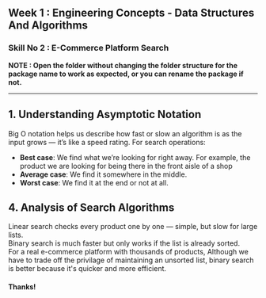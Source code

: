 ## Week 1 : Engineering Concepts - Data Structures And Algorithms
### Skill No 2 : E-Commerce Platform Search   
**NOTE : Open the folder without changing the folder structure for the package name to work as expected, or you can rename the package if not.**


---

##  1. Understanding Asymptotic Notation

Big O notation helps us describe how fast or slow an algorithm is as the input grows — it’s like a speed rating. 
For search operations:
- **Best case**: We find what we’re looking for right away. For example, the product we are looking for being there in the front aisle of a shop
- **Average case**: We find it somewhere in the middle. 
- **Worst case**: We find it at the end or not at all.

##  4. Analysis of Search Algorithms

Linear search checks every product one by one — simple, but slow for large lists.  
Binary search is much faster but only works if the list is already sorted.  
For a real e-commerce platform with thousands of products, Although we have to trade off the privilage of maintaining an unsorted list, binary search is better because it's quicker and more efficient. 

#### Thanks!
